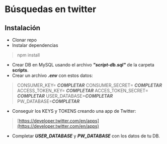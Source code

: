 # Búsquedas en twitter

## Instalación

 - Clonar repo
 - Instalar dependencias
 >npm install
 - Crear DB en MySQL usando el archivo ***"script-db.sql"*** de la carpeta **scripts**.
 - Crear un archivo ***.env*** con estos datos:
> CONSUMER_KEY= ***COMPLETAR***
CONSUMER_SECRET= ***COMPLETAR***
ACCESS_TOKEN_KEY= ***COMPLETAR***
ACCES_TOKEN_SECRET= ***COMPLETAR***
USER_DATABASE=***COMPLETAR***
PW_DATABASE=***COMPLETAR***
 - Conseguir los KEYS y TOKENS creando una app de Twitter:

>[https://developer.twitter.com/en/apps](https://developer.twitter.com/en/apps)

 - Completar ***USER_DATABASE*** y ***PW_DATABASE*** con los datos de tu DB.
